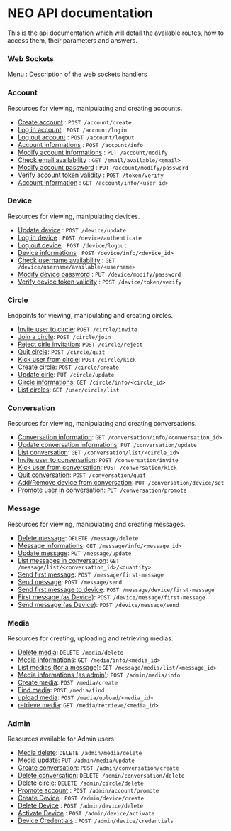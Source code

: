 # NEO API documentation

This is the api documentation which will detail the available routes, how to access them, their parameters and answers.

### Web Sockets

[Menu](sockets/menu.md) : Description of the web sockets handlers

### Account

Resources for viewing, manipulating and creating accounts.

* [Create account](account/create.md) : `POST /account/create`
* [Log in account](account/login.md) : `POST /account/login`
* [Log out account](account/logout.md) : `POST /account/logout`
* [Account informations](account/info.md) : `POST /account/info`
* [Modify account informations](account/modify.md) : `PUT /account/modify`
* [Check email availability](account/create_available.md) : `GET /email/available/<email>`
* [Modify account password](account/modify_password.md) : `PUT /account/modify/password`
* [Verify account token validity](account/token.md) : `POST /token/verify`
* [Account information](account/device_info.md) : `GET /account/info/<user_id>`

### Device

Resources for viewing, manipulating devices.

* [Update device](device/update.md) : `POST /device/update`
* [Log in device](device/login.md) : `POST /device/authenticate`
* [Log out device](device/logout.md) : `POST /device/logout`
* [Device informations](device/logout.md) : `POST /device/info/<device_id>`
* [Check username availability](device/available.md) : `GET /device/username/available/<username>`
* [Modify device password](device/modify_password.md) : `PUT /device/modify/password`
* [Verify device token validity](device/token.md) : `POST /device/token/verify`

### Circle

Endpoints for viewing, manipulating and creating circles.

* [Invite user to circle](circle/invite.md): `POST /circle/invite`
* [Join a circle](circle/join.md): `POST /circle/join`
* [Reject cirle invitation](circle/reject.md): `POST /circle/reject`
* [Quit circle](circle/quit.md): `POST /circle/quit`
* [Kick user from circle](circle/kick.md): `POST /circle/kick`
* [Create circle](circle/create.md): `POST /circle/create`
* [Update cirle](circle/update.md): `PUT /circle/update`
* [Circle informations](circle/info.md): `GET /circle/info/<circle_id>`
* [List circles](circle/list.md): `GET /user/circle/list`

### Conversation

Resources for viewing, manipulating and creating conversations.

* [Conversation information](conversation/info.md): `GET /conversation/info/<conversation_id>`
* [Update conversation informations](conversation/update.md): `PUT /conversation/update`
* [List conversation](conversation/list.md): `GET /conversation/list/<circle_id>`
* [Invite user to conversation](conversation/invite.md): `POST /conversation/invite`
* [Kick user from conversation](conversation/kick.md): `POST /conversation/kick`
* [Quit conversation](conversation/quit.md): `POST /conversation/quit`
* [Add/Remove device from conversation](conversation/remove.md): `PUT /conversation/device/set`
* [Promote user in conversation](conversation/promote.md): `PUT /conversation/promote`

### Message

Resources for viewing, manipulating and creating messages.

* [Delete message](message/delete.md): `DELETE /message/delete`
* [Message informations](message/info.md): `GET /message/info/<message_id>`
* [Update message](message/update.md): `PUT /message/update`
* [List messages in conversation](message/list.md): `GET /message/list/<conversation_id>/<quantity>`
* [Send first message](message/first_message.md): `POST /message/first-message`
* [Send message](message/send.md): `POST /message/send`
* [Send first message to device](message/first-message_to_device.md): `POST /message/device/first-message`
* [First message (as Device)](message/device_first_message.md): `POST /device/message/first-message`
* [Send message (as Device)](message/device_send.md): `POST /device/message/send`

### Media

Resources for creating, uploading and retrieving medias.

* [Delete media](media/delete.md): `DELETE /media/delete`
* [Media informations](media/info.md): `GET /media/info/<media_id>`
* [List medias (for a message)](media/media_list.md): `GET /message/media/list/<message_id>`
* [Media informations (as admin)](media/info_admin.md): `POST /admin/media/info`
* [Create media](media/create.md): `POST /media/create`
* [Find media](media/find.md): `POST /media/find`
* [upload media](media/upload.md): `POST /media/upload/<media_id>`
* [retrieve media](media/request.md): `GET /media/retrieve/<media_id>`


### Admin

Resources available for Admin users

* [Media delete](media/delete_admin.md): `DELETE /admin/media/delete`
* [Media update](media/update_admin.md): `PUT /admin/media/update`
* [Create conversation](conversation/create.md): `POST /admin/conversation/create`
* [Delete conversation](conversation/delete.md): `DELETE /admin/conversation/delete`
* [Delete circle](circle/delete.md): `DELETE /admin/circle/delete`
* [Promote account](account/promote.md) : `POST /admin/account/promote`
* [Create Device](device/admin_create.md) : `POST /admin/device/create`
* [Delete Device](device/admin_delete.md) : `POST /admin/device/delete`
* [Activate Device](device/admin_activate.md) : `POST /admin/device/activate`
* [Device Credentials](device/admin_credentials.md) : `POST /admin/device/credentials`

